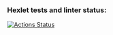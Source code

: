 ### Hexlet tests and linter status:
[![Actions Status](https://github.com/Werstad/rails-project-64/actions/workflows/hexlet-check.yml/badge.svg)](https://github.com/Werstad/rails-project-64/actions)